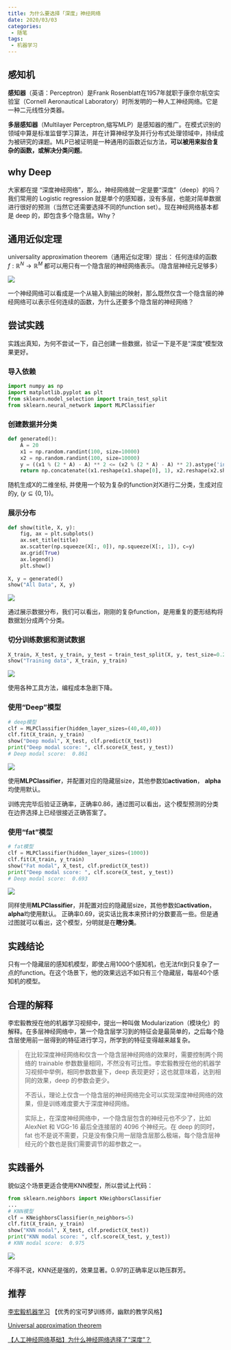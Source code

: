 ```yaml
---
title: 为什么要选择「深度」神经网络
date: 2020/03/03
categories: 
 - 随笔
tags: 
 - 机器学习
---
```


## 感知机

**感知器**（英语：Perceptron）是Frank Rosenblatt在1957年就职于康奈尔航空实验室（Cornell Aeronautical Laboratory）时所发明的一种人工神经网络。它是一种二元线性分类器。

**多层感知器**（Multilayer Perceptron,缩写MLP）是感知器的推广。在模式识别的领域中算是标准监督学习算法，并在计算神经学及并行分布式处理领域中，持续成为被研究的课题。MLP已被证明是一种通用的函数近似方法，**可以被用来拟合复杂的函数，或解决分类问题**。

## why Deep

大家都在提 “深度神经网络”，那么，神经网络就一定是要“深度”（deep）的吗？我们常用的 Logistic regression 就是单个的感知器，没有多层，也能对简单数据进行很好的预测（当然它还需要选择不同的function set）。现在神经网络基本都是 deep 的，即包含多个隐含层。Why？

## 通用近似定理

universality approximation theorem（通用近似定理）提出： 任何连续的函数 $f: \mathbb{R}^{N} \rightarrow \mathbb{R}^{M}$ 都可以用只有一个隐含层的神经网络表示。（隐含层神经元足够多）

![](/blogimg/MLP_with_only_one_hidden_layer.png)

一个神经网络可以看成是一个从输入到输出的映射，那么既然仅含一个隐含层的神经网络可以表示任何连续的函数，为什么还要多个隐含层的神经网络？

## 尝试实践

实践出真知，为何不尝试一下，自己创建一些数据，验证一下是不是“深度”模型效果更好。

### 导入依赖

```python
import numpy as np
import matplotlib.pyplot as plt
from sklearn.model_selection import train_test_split
from sklearn.neural_network import MLPClassifier
```

### 创建数据并分类

```python
def generated():
    A = 20
    x1 = np.random.randint(100, size=10000)
    x2 = np.random.randint(100, size=10000)
    y = ((x1 % (2 * A) - A) ** 2 <= (x2 % (2 * A) - A) ** 2).astype('int')
    return np.concatenate((x1.reshape(x1.shape[0], 1), x2.reshape(x2.shape[0], 1)), axis=1), y
```

随机生成X的二维坐标, 并使用一个较为复杂的function对X进行二分类，生成对应的y, ($y \subseteq \left \{ 0, 1 \right \}$)。

### 展示分布

```python
def show(title, X, y):
    fig, ax = plt.subplots()
    ax.set_title(title)
    ax.scatter(np.squeeze(X[:, 0]), np.squeeze(X[:, 1]), c=y)
    ax.grid(True)
    ax.legend()
    plt.show()
    
X, y = generated()
show("All Data", X, y)
```

![](/blogimg/all_data.png)

通过展示数据分布，我们可以看出，刚刚的复杂function，是用重复的菱形结构将数据划分成两个分类。

### 切分训练数据和测试数据

```python
X_train, X_test, y_train, y_test = train_test_split(X, y, test_size=0.2, random_state=42)
show("Training data", X_train, y_train)
```

![](/blogimg/training_data.png)

使用各种工具方法，编程成本急剧下降。

### 使用“Deep”模型

```python
# deep模型
clf = MLPClassifier(hidden_layer_sizes=(40,40,40))
clf.fit(X_train, y_train)
show("Deep modal", X_test, clf.predict(X_test))
print("Deep modal score: ", clf.score(X_test, y_test))
# Deep modal score:  0.861
```



![](/blogimg/deep_modal.png)

使用**MLPClassifier**，并配置对应的隐藏层size，其他参数如**activation**， **alpha**均使用默认。

训练完完毕后验证正确率，正确率0.86，通过图可以看出，这个模型预测的分类在边界选择上已经很接近正确答案了。

### 使用“fat”模型

```python
# fat模型
clf = MLPClassifier(hidden_layer_sizes=(1000))
clf.fit(X_train, y_train)
show("Fat modal", X_test, clf.predict(X_test))
print("Deep modal score: ", clf.score(X_test, y_test))
# Deep modal score:  0.693
```

![](/blogimg/fat_modal.png)

同样使用**MLPClassifier**，并配置对应的隐藏层size，其他参数如**activation**， **alpha**均使用默认。
正确率0.69，说实话比我本来预计的分数要高一些。但是通过图就可以看出，这个模型，分明就是在**瞎分类**。

## 实践结论

只有一个隐藏层的感知机模型，即使占用1000个感知机，也无法fit到只复杂了一点的function。在这个场景下，他的效果远远不如只有三个隐藏层，每层40个感知机的模型。

## 合理的解释

李宏毅教授在他的机器学习视频中，提出一种叫做 Modularization（模块化）的解释。在多层神经网络中，第一个隐含层学习到的特征会是最简单的，之后每个隐含层使用前一层得到的特征进行学习，所学到的特征变得越来越复杂。 

> 在比较深度神经网络和仅含一个隐含层神经网络的效果时，需要控制两个网络的 trainable 参数数量相同，不然没有可比性。李宏毅教授在他的机器学习视频中举例，相同参数数量下，deep 表现更好；这也就意味着，达到相同的效果，deep 的参数会更少。
>
> 不否认，理论上仅含一个隐含层的神经网络完全可以实现深度神经网络的效果，但是训练难度要大于深度神经网络。
>
> 实际上，在深度神经网络中，一个隐含层包含的神经元也不少了，比如 AlexNet 和 VGG-16 最后全连接层的 4096 个神经元。在 deep 的同时，fat 也不是说不需要，只是没有像只用一层隐含层那么极端，每个隐含层神经元的个数也是我们需要调节的超参数之一。

## 实践番外

貌似这个场景更适合使用KNN模型，所以尝试上代码：

```python
from sklearn.neighbors import KNeighborsClassifier
...
# KNN模型
clf = KNeighborsClassifier(n_neighbors=5)
clf.fit(X_train, y_train)
show("KNN modal", X_test, clf.predict(X_test))
print("KNN modal score: ", clf.score(X_test, y_test))
# KNN modal score:  0.975
```

![](/blogimg/KNN_modal.png)

不得不说，KNN还是强的，效果显著。0.97的正确率足以艳压群芳。

## 推荐

[李宏毅机器学习](https://www.bilibili.com/video/av10590361/?p=22) 【优秀的宝可梦训练师，幽默的教学风格】

[Universal approximation theorem](https://en.wikipedia.org/wiki/Universal_approximation_theorem)

[【人工神经网络基础】为什么神经网络选择了“深度”？](https://www.cnblogs.com/wuliytTaotao/p/9590633.html)